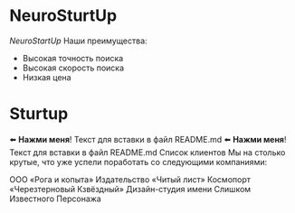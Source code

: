 # NeuroSturtUp
*NeuroStartUp*
Наши преимущества:
* Высокая точность поиска
* Высокая скорость поиска
* Низкая цена
# Sturtup
⬅️ **Нажми меня**! Текст для вставки в файл README.md
⬅️ **Нажми меня**! Текст для вставки в файл README.md
Список клиентов
Мы на столько крутые, что уже успели поработать со следующими компаниями:

ООО «Рога и копыта»
Издательство «Читый лист»
Космопорт «Черезтерновый Кзвёздный»
Дизайн-студия имени Слишком Известного Персонажа
